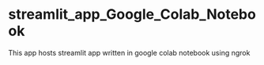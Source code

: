 # streamlit_app_Google_Colab_Notebook
This app hosts streamlit app written in google colab notebook using ngrok
